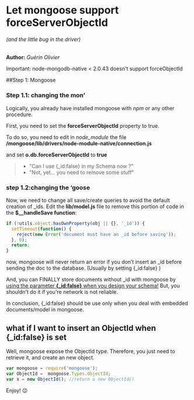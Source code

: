 # Let mongoose support forceServerObjectId 
###### (and the little bug in the driver)
**Author:** *Guérin Olivier*

Important: node-mongodb-native < 2.0.43 doesn't support forceObjectId

##Step 1: Mongoose
### Step 1.1: changing the mon’
Logically, you already have installed mongoose with *npm* or any other procedure. 

First, you need to set the **forceServerObjectId** property to true. 

To do so, you need to edit in *node_module* the file **/mongoose/lib/drivers/node-module-native/connection.js** 

and set **o.db.forceServerObjectId** to **true**

> - "Can I use {_id:false} in my Schema now ?" 
> - "Not, yet… you need to remove some stuff"

### step 1.2:changing the  ‘goose

Now, we need to change all save/create queries to avoid the default creation of _ids.
Edit the **lib/model.js** file to remove this portion of code in the **$__handleSave function**:

```js
if (!utils.object.hasOwnProperty(obj || {}, '_id')) {
  setTimeout(function() {
    reject(new Error('document must have an _id before saving'));
  }, 0);
  return;
}
```

now, mongoose will never return an error if you don’t insert an _id before sending the doc to the database. (Usually by setting {_id:false} )

And, you can FINALLY store documents without _id with mongoose by [using the parameter **{_id:false}** when you design your schema!](http://mongoosejs.com/docs/guide.html#_id) But, you shouldn't do it if you're network is not reliable. 

In conclusion, {_id:false} should be use only when you deal with embedded documents/model in mongoose.

## what if I want to insert an ObjectId when {_id:false} is set

Well, mongoose expose the ObjectId type. Therefore, you just need to retrieve it, and create an new object.

```js
var mongoose = require('mongoose');
var ObjectId =  mongoose.Types.ObjectId;
var x = new ObjectId(); //return a new ObjectId()
```

Enjoy! :wink:


